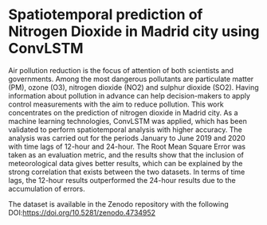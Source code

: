 # Spatiotemporal prediction of Nitrogen Dioxide in Madrid city using ConvLSTM


Air pollution reduction is the focus of attention of both scientists and governments. Among the most dangerous pollutants are particulate matter (PM), ozone (O3), nitrogen dioxide (NO2) and sulphur dioxide (SO2). Having information about pollution in advance can help decision-makers to apply control measurements with the aim to reduce pollution. This work concentrates on the prediction of nitrogen dioxide in Madrid city. As a machine learning technologies, ConvLSTM was applied, which has been validated to perform spatiotemporal analysis with higher accuracy. The analysis was carried out for the periods January to June 2019 and 2020 with time lags of 12-hour and 24-hour. The Root Mean Square Error was taken as an evaluation metric, and the results show that the inclusion of meteorological data gives better results, which can be explained by the strong correlation that exists between the two datasets. In terms of time lags, the 12-hour results outperformed the 24-hour results due to the accumulation of errors.

The dataset is available in the Zenodo repository with the following DOI:https://doi.org/10.5281/zenodo.4734952
